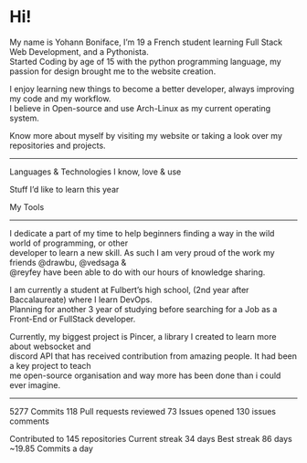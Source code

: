 # Hi!

My name is Yohann Boniface, I’m 19 a French student learning Full Stack Web Development, and a Pythonista.<br> 
Started Coding by age of 15 with the python programming language, my passion for design brought me to the website creation. 

I enjoy learning new things to become a better developer, always improving my code and my workflow.<br>
I believe in Open-source and use Arch-Linux as my current operating system.


Know more about myself by visiting my website or taking a look over my repositories and projects.

<hr>

Languages & Technologies I know, love & use



Stuff I’d like to learn this year


My Tools

<hr>

I dedicate a part of my time to help beginners finding a way in the wild world of programming, or other<br>
developer to learn a new skill. As such I am very proud of the work my friends @drawbu, @vedsaga &<br>
@reyfey have been able to do with our hours of knowledge sharing.

I am currently a student at Fulbert’s high school, (2nd year after Baccalaureate) where I learn DevOps.<br>
Planning for another 3 year of studying before searching for a Job as a Front-End or FullStack developer.

Currently, my biggest project is Pincer, a library I created to learn more about websocket and<br>
discord API that has received contribution from amazing people. It had been a key project to teach<br>
me open-source organisation and way more has been done than i could ever imagine.

<hr>

5277 Commits
118 Pull requests reviewed
73 Issues opened
130 issues comments

Contributed to 145 repositories
Current streak 34 days
Best streak 86 days
~19.85 Commits a day
